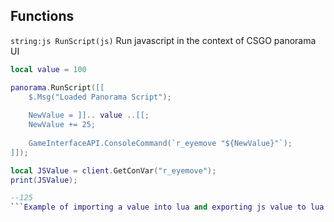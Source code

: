 ## Functions
```string:js RunScript(js)``` Run javascript in the context of CSGO panorama UI

```lua 
local value = 100

panorama.RunScript([[
	$.Msg("Loaded Panorama Script");
	
	NewValue = ]].. value ..[[;
	NewValue += 25;
	
	GameInterfaceAPI.ConsoleCommand(`r_eyemove "${NewValue}"`);
]]);

local JSValue = client.GetConVar("r_eyemove");
print(JSValue);

--125
```Example of importing a value into lua and exporting js value to lua.